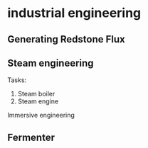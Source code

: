 industrial engineering
======================


Generating Redstone Flux
------------------------

Steam engineering
-----------------

Tasks:
 1. Steam boiler
 2. Steam engine


Immersive engineering 

Fermenter
---------
